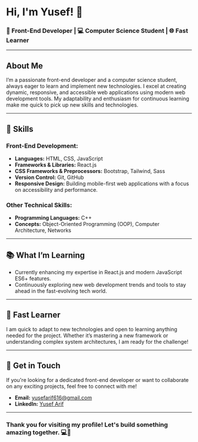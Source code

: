 # Hi, I'm Yusef! 👋

### 🚀 Front-End Developer | 💻 Computer Science Student | 🌐 Fast Learner

---

## About Me

I’m a passionate front-end developer and a computer science student, always eager to learn and implement new technologies. I excel at creating dynamic, responsive, and accessible web applications using modern web development tools. My adaptability and enthusiasm for continuous learning make me quick to pick up new skills and technologies.

---

## 💼 Skills

### **Front-End Development:**
- **Languages:** HTML, CSS, JavaScript
- **Frameworks & Libraries:** React.js
- **CSS Frameworks & Preprocessors:** Bootstrap, Tailwind, Sass
- **Version Control:** Git, GitHub
- **Responsive Design:** Building mobile-first web applications with a focus on accessibility and performance.

### **Other Technical Skills:**
- **Programming Languages:** C++
- **Concepts:** Object-Oriented Programming (OOP), Computer Architecture, Networks

---

## 📚 What I’m Learning
- Currently enhancing my expertise in React.js and modern JavaScript ES6+ features.
- Continuously exploring new web development trends and tools to stay ahead in the fast-evolving tech world.

---

## 🌱 Fast Learner
I am quick to adapt to new technologies and open to learning anything needed for the project. Whether it’s mastering a new framework or understanding complex system architectures, I am ready for the challenge!

---

## 🎯 Get in Touch
If you're looking for a dedicated front-end developer or want to collaborate on any exciting projects, feel free to connect with me!

- **Email:** [yusefarif616@gmail.com](mailto:yusefarif616@gmail.com)
- **LinkedIn:** [Yusef Arif](https://www.linkedin.com/in/yusef-arif-82b362330)

---

### Thank you for visiting my profile! Let's build something amazing together. 💻🚀
